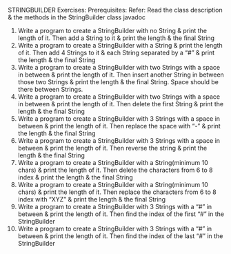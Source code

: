 STRINGBUILDER Exercises:
Prerequisites:
Refer: Read the class description & the methods in the StringBuilder class javadoc
1. Write a program to create a StringBuilder with no String & print the length of it. Then add a String
to it & print the length & the final String
2. Write a program to create a StringBuilder with a String & print the length of it. Then add 4 Strings
to it & each String separated by a “#” & print the length & the final String
3. Write a program to create a StringBuilder with two Strings with a space in between & print the
length of it. Then insert another String in between those two Strings & print the length & the final
String. Space should be there between Strings.
4. Write a program to create a StringBuilder with two Strings with a space in between & print the
length of it. Then delete the first String & print the length & the final String
5. Write a program to create a StringBuilder with 3 Strings with a space in between & print the
length of it. Then replace the space with “-”  & print the length & the final String
6. Write a program to create a StringBuilder with 3 Strings with a space in between & print the
length of it. Then reverse the string  & print the length & the final String
7. Write a program to create a StringBuilder with a String(minimum 10 chars) & print the length of it.
Then delete the characters from 6 to 8 index  & print the length & the final String
8. Write a program to create a StringBuilder with a String(minimum 10 chars) & print the length of it.
Then replace the characters from 6 to 8 index with “XYZ”  & print the length & the final String
9. Write a program to create a StringBuilder with 3 Strings with a “#” in between & print the length of
it. Then find the index of the first “#” in the StringBuilder
10. Write a program to create a StringBuilder with 3 Strings with a “#” in between & print the length of
it. Then find the index of the last “#” in the StringBuilder
